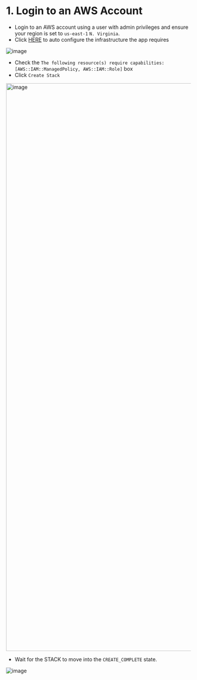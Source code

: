 # 1. Login to an AWS Account

- Login to an AWS account using a user with admin privileges and ensure your region is set to `us-east-1` `N. Virginia`.
- Click [HERE](https://console.aws.amazon.com/cloudformation/home?region=us-east-1#/stacks/quickcreate?templateURL=https://learn-cantrill-labs.s3.amazonaws.com/aws-cognito-web-identity-federation/WEBIDF.yaml&stackName=WEBIDF) to auto configure the infrastructure the app requires

![image](https://github.com/user-attachments/assets/fc7f8170-332a-4345-bb4a-0b627befc134)
  
- Check the  `The following resource(s) require capabilities: [AWS::IAM::ManagedPolicy, AWS::IAM::Role]` box  
- Click `Create Stack`

<img width="1543" alt="image" src="https://github.com/user-attachments/assets/f3986f41-bed9-4b9e-a6a6-c166b15cccb8">
  
- Wait for the STACK to move into the `CREATE_COMPLETE` state.

![image](https://github.com/user-attachments/assets/b91a0611-84f7-453c-a92d-c3da27921641)


